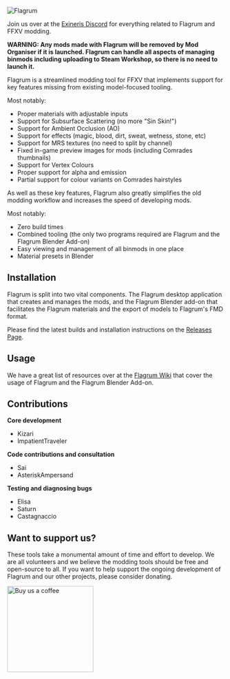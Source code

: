![Flagrum](https://i.imgur.com/6J7Gc1f.png)

Join us over at the [Exineris Discord](https://discord.gg/7cNNwwJKsJ) for everything related to Flagrum and FFXV modding.

**WARNING: Any mods made with Flagrum will be removed by Mod Organiser if it is launched. Flagrum can handle all aspects of managing binmods including uploading to Steam Workshop, so there is no need to launch it.**

Flagrum is a streamlined modding tool for FFXV that implements support for
key features missing from existing model-focused tooling.

Most notably:
* Proper materials with adjustable inputs
* Support for Subsurface Scattering (no more "Sin Skin!")
* Support for Ambient Occlusion (AO)
* Support for effects (magic, blood, dirt, sweat, wetness, stone, etc)
* Support for MRS textures (no need to split by channel)
* Fixed in-game preview images for mods (including Comrades thumbnails)
* Support for Vertex Colours
* Proper support for alpha and emission
* Partial support for colour variants on Comrades hairstyles

As well as these key features, Flagrum also greatly simplifies the
old modding workflow and increases the speed of developing mods.

Most notably:
* Zero build times
* Combined tooling (the only two programs required are Flagrum and the Flagrum Blender Add-on)
* Easy viewing and management of all binmods in one place
* Material presets in Blender

## Installation

Flagrum is split into two vital components. The Flagrum desktop application that creates and manages the mods, and the Flagrum Blender add-on that facilitates the Flagrum materials and the export of models to Flagrum's FMD format.

Please find the latest builds and installation instructions on the [Releases Page](https://github.com/Kizari/Flagrum/releases/latest).

## Usage

We have a great list of resources over at the [Flagrum Wiki](https://github.com/Kizari/Flagrum/wiki) that cover the usage of Flagrum and the Flagrum Blender Add-on.

## Contributions

**Core development**
* Kizari
* ImpatientTraveler

**Code contributions and consultation**
* Sai
* AsteriskAmpersand

**Testing and diagnosing bugs**
* Elisa
* Saturn
* Castagnaccio

## Want to support us?

These tools take a monumental amount of time and effort to develop. We are all volunteers and we believe the modding tools should be free and open-source to all. If you want to help support the ongoing development of Flagrum and our other projects, please consider donating.

<a href="https://buymeacoffee.com/Exineris"><img width="200" src="https://i.imgur.com/cCLsrEb.png" alt="Buy us a coffee" /></a>
